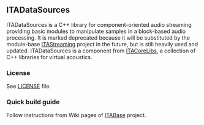## ITADataSources

ITADataSources is a C++ library for component-oriented audio streaming providing basic modules to manipulate samples in a block-based audio processing.
It is marked deprecated because it will be substituted by the module-base [ITAStreaming](https://git.rwth-aachen.de/ita/ITAStreaming) project in the future, but is still heavily used and updated.
ITADataSources is a component from [ITACoreLibs](https://git.rwth-aachen.de/ita/ITACoreLibs), a collection of C++ libraries for virtual acoustics.

### License

See [LICENSE](LICENSE.md) file.

### Quick build guide

Follow instructions from Wiki pages of [ITABase](https://git.rwth-aachen.de/ita/ITABase/wikis/home) project.
